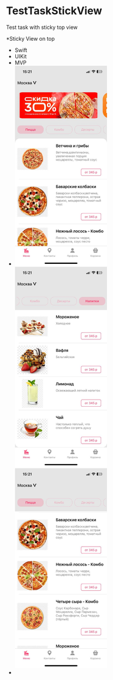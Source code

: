 # TestTaskStickView
Test task with sticky top view

*Sticky View on top

* Swift
* UIKit
* MVP
* <img src = "Screenshots/1.jpg" width = 250> <img src = "Screenshots/2.jpg" width = 250> <img src = "Screenshots/3.jpg" width = 250> 
* 
